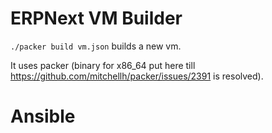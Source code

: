 # ERPNext VM Builder

`./packer build vm.json` builds a new vm.

It uses packer (binary for x86_64 put here till https://github.com/mitchellh/packer/issues/2391 is resolved).


Ansible
=======

